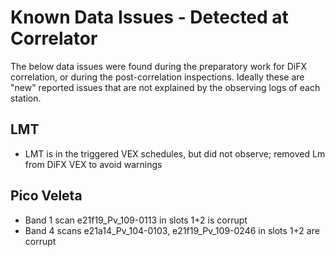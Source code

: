 # Known Data Issues - Detected at Correlator

The below data issues were found during the preparatory work for DiFX correlation,
or during the post-correlation inspections. Ideally these are "new" reported issues
that are not explained by the observing logs of each station.

## LMT

- LMT is in the triggered VEX schedules, but did not observe; removed Lm from DiFX VEX to avoid warnings

## Pico Veleta

- Band 1 scan e21f19_Pv_109-0113 in slots 1+2 is corrupt
- Band 4 scans e21a14_Pv_104-0103, e21f19_Pv_109-0246 in slots 1+2 are corrupt
